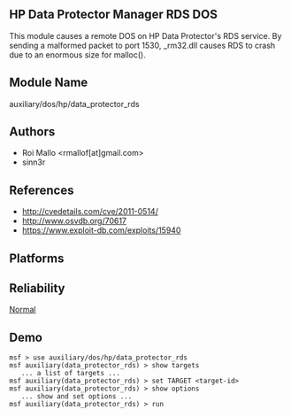 ## HP Data Protector Manager RDS DOS

This module causes a remote DOS on HP Data Protector's RDS 
service. By sending a malformed packet to port 1530, 
_rm32.dll causes RDS to crash due to an enormous size for 
malloc().


## Module Name
auxiliary/dos/hp/data_protector_rds

## Authors
* Roi Mallo <rmallof[at]gmail.com>
* sinn3r


## References
* http://cvedetails.com/cve/2011-0514/
* http://www.osvdb.org/70617
* https://www.exploit-db.com/exploits/15940




## Platforms


## Reliability
[Normal](https://github.com/rapid7/metasploit-framework/wiki/Exploit-Ranking)

## Demo

```
msf > use auxiliary/dos/hp/data_protector_rds
msf auxiliary(data_protector_rds) > show targets
   ... a list of targets ...
msf auxiliary(data_protector_rds) > set TARGET <target-id>
msf auxiliary(data_protector_rds) > show options
   ... show and set options ...
msf auxiliary(data_protector_rds) > run
```
    
    